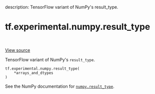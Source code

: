 description: TensorFlow variant of NumPy's result_type.

<div itemscope itemtype="http://developers.google.com/ReferenceObject">
<meta itemprop="name" content="tf.experimental.numpy.result_type" />
<meta itemprop="path" content="Stable" />
</div>

# tf.experimental.numpy.result_type

<!-- Insert buttons and diff -->

<table class="tfo-notebook-buttons tfo-api nocontent" align="left">

</table>

<a target="_blank" class="external" href="/code/stable/tensorflow/python/ops/numpy_ops/np_utils.py">View source</a>



TensorFlow variant of NumPy's `result_type`.

<pre class="devsite-click-to-copy prettyprint lang-py tfo-signature-link">
<code>tf.experimental.numpy.result_type(
    *arrays_and_dtypes
)
</code></pre>



<!-- Placeholder for "Used in" -->

See the NumPy documentation for [`numpy.result_type`](https://numpy.org/doc/1.16/reference/generated/numpy.result_type.html).